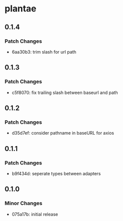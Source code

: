 # plantae

## 0.1.4

### Patch Changes

- 6aa30b3: trim slash for url path

## 0.1.3

### Patch Changes

- c5f8070: fix trailing slash between baseurl and path

## 0.1.2

### Patch Changes

- d35d7ef: consider pathname in baseURL for axios

## 0.1.1

### Patch Changes

- b9f434d: seperate types between adapters

## 0.1.0

### Minor Changes

- 075a17b: initial release
